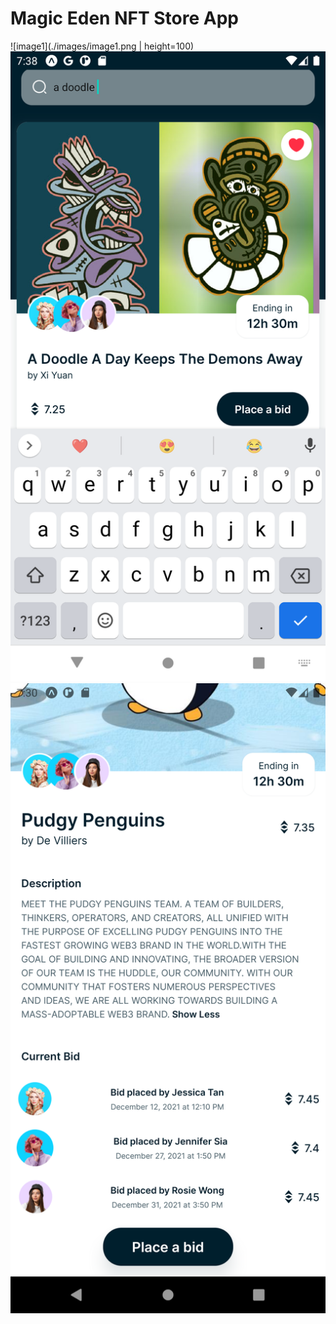 # Magic Eden NFT Store App
![image1](./images/image1.png | height=100)  ![image4](./images/image4.png)   ![image2](./images/image2.png)  

